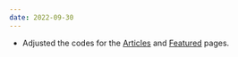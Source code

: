 ```yaml
---
date: 2022-09-30
---
```


* Adjusted the codes for the [Articles](/articles) and [Featured](/featured) pages.